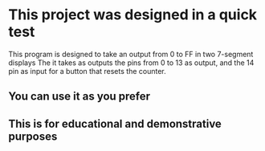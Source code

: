 # This project was designed in a quick test

This program is designed to take an output from 0 to FF in two 7-segment displays
The it takes as outputs the pins from 0 to 13 as output, and the 14 pin as input for a button that resets the counter.

## You can use it as you prefer
## This is for educational and demonstrative purposes
